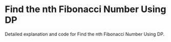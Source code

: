 # Find the nth Fibonacci Number Using DP

Detailed explanation and code for Find the nth Fibonacci Number Using DP.